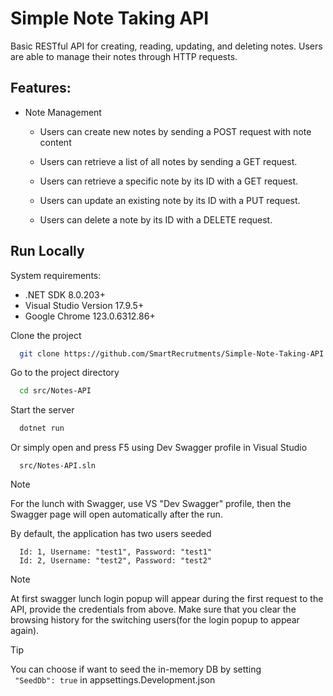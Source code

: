 
# Simple Note Taking API


Basic RESTful API for creating, reading, updating, and deleting notes. Users are able to manage their notes through HTTP requests.

## Features:
- Note Management
    - Users can create new notes by sending a POST request with note content
    - Users can retrieve a list of all notes by sending a GET request.

    - Users can retrieve a specific note by its ID with a GET request.
    - Users can update an existing note by its ID with a PUT request.
    - Users can delete a note by its ID with a DELETE request.



## Run Locally
System requirements:
 - .NET SDK 8.0.203+
 - Visual Studio Version 17.9.5+
 - Google Chrome 123.0.6312.86+

Clone the project

```bash
  git clone https://github.com/SmartRecrutments/Simple-Note-Taking-API.git
```

Go to the project directory

```bash
  cd src/Notes-API
```

Start the server

```bash
  dotnet run
```
Or simply open and press F5 using Dev Swagger profile in Visual Studio

```code
  src/Notes-API.sln
```

> [!NOTE]
> For the lunch with Swagger, use VS "Dev Swagger" profile, then the Swagger page will open automatically after the run.

By default, the application has two users seeded
```code
  Id: 1, Username: "test1", Password: "test1"
  Id: 2, Username: "test2", Password: "test2"
```
> [!NOTE]
> At first swagger lunch login popup will appear during the first request to the API, provide the credentials from above. 
> Make sure that you clear the browsing history for the switching users(for the login popup to appear again).

> [!TIP]
> You can choose if want to seed the in-memory DB by setting  
` "SeedDb": true` in appsettings.Development.json